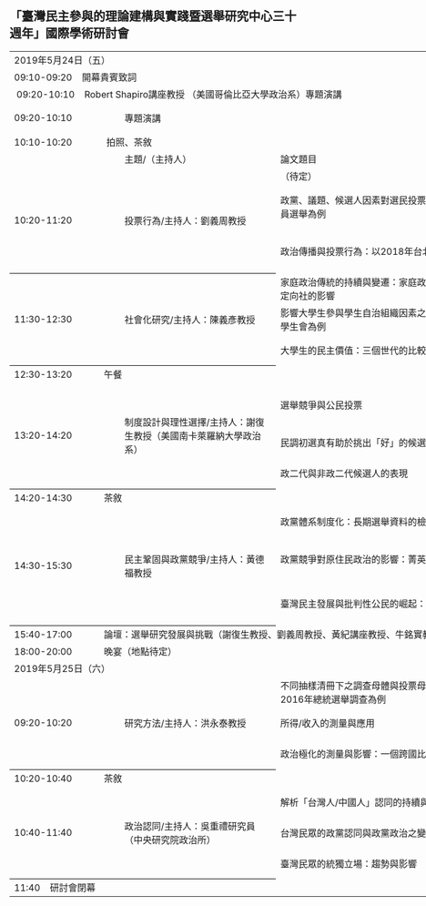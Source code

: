 ## 「臺灣民主參與的理論建構與實踐暨選舉研究中心三十週年」國際學術研討會


<table border=0 cellpadding=0 cellspacing=0 width=1102 style='border-collapse:
 collapse;table-layout:fixed;width:1102pt'>
 <col width=144 style='mso-width-source:userset;mso-width-alt:6144;width:144pt'>
 <col width=213 style='mso-width-source:userset;mso-width-alt:9088;width:173pt'>
 <col width=384 style='mso-width-source:userset;mso-width-alt:16384;width:384pt'>
 <col width=278 style='mso-width-source:userset;mso-width-alt:11861;width:278pt'>
 <col width=83 style='mso-width-source:userset;mso-width-alt:3541;width:123pt'>
 <tr height=16 style='mso-height-source:userset;height:16.0pt'>
  <td colspan=5 height=16 class=xl70 width=1102 style='border-right:1.0pt solid black;
  height:16.0pt;width:1102pt'><font class="font6">2019</font><font class="font5">年</font><font
  class="font6">5</font><font class="font5">月</font><font class="font6">24</font><font
  class="font5">日（五）</font></td>
 </tr>
 <tr height=17 style='height:17.0pt'>
  <td colspan=5 height=17 class=xl77 width=1102 style='border-right:1.0pt solid black;
  height:17.0pt;width:1102pt'><span lang=EN-US>09:10-09:20<span
  style='mso-spacerun:yes'>&nbsp;&nbsp;&nbsp; </span><font class="font5">開幕貴賓致詞</font></span></td>
 </tr>
 <tr height=17 style='height:17.0pt'>
  <td colspan=5 height=17 class=xl65 width=1102 style='border-right:1.0pt solid black;
  height:17.0pt;width:1102pt'><span lang=EN-US><span
  style='mso-spacerun:yes'>&nbsp;</span>09:20-10:10<span
  style='mso-spacerun:yes'>&nbsp;&nbsp;&nbsp; </span><font class="font5">Robert Shapiro講座教授 （美國哥倫比亞大學政治系）專題演講</font></span></td>
 </tr>
 <tr height=17 style='height:17.0pt'>
  <td height=17 class=xl65 width=144 style='height:17.0pt;width:144pt'><span
  lang=EN-US></span>09:20-10:10</td>
  <td class=xl66 width=173 style='width:173pt'>專題演講<font class="font6"></font><font
  class="font5"></font></td>
  <td class=xl66 width=384 style='width:384pt'></td>
  <td class=xl66 width=278 style='width:278pt'>Robert Shapiro講座教授 （美國哥倫比亞大學政治系）</td>
  <td class=xl66 width=123 style='width:123pt'></td>
 </tr>

 
 <tr height=17 style='height:17.0pt'>
  <td colspan=5 height=17 class=xl77 width=1102 style='border-right:1.0pt solid black;
  height:17.0pt;width:1102pt'><span lang=EN-US>10:10-10:20<span
  style='mso-spacerun:yes'>&nbsp;&nbsp;&nbsp;&nbsp;&nbsp;&nbsp;&nbsp;&nbsp;&nbsp;&nbsp;&nbsp;&nbsp;&nbsp;
  </span><font class="font5">拍照、茶敘</font></span></td>
 </tr>
 <tr height=17 style='height:17.0pt'>
  <td height=17 class=xl65 width=144 style='height:17.0pt;width:144pt'><span
  lang=EN-US>　</span></td>
  <td class=xl66 width=173 style='width:173pt'>主題<font class="font6">/</font><font
  class="font5">（主持人）</font></td>
  <td class=xl66 width=384 style='width:384pt'>論文題目</td>
  <td class=xl66 width=278 style='width:278pt'>發表人</td>
  <td class=xl66 width=123 style='width:123pt'>評論人</td>
 </tr>
  <tr height=16 style='height:16.0pt'>
  <td rowspan=3 height=49 class=xl76 width=144 style='border-bottom:1.0pt solid black;
  height:49.0pt;border-top:none;width:144pt'><span lang=EN-US>10:20-11:20</span></td>
  <td rowspan=3 class=xl73 width=173 style='border-bottom:1.0pt solid black;
  border-top:none;width:213pt'>投票行為<font class="font6">/</font><font
  class="font5">主持人：劉義周教授</font></td>
  <td class=xl69 width=384 style='width:384pt'>（待定）</td>
  <td class=xl69 width=278 style='width:278pt'>黃紀教授<font class="font6">（政治大學政治學系暨選舉研究中心）</font></td>
  <td class=xl69 width=123 style='width:83pt'>劉義周教授 </td>
 </tr>
 <tr height=16 style='height:16.0pt'>
  <td height=16 class=xl69 width=384 style='height:16.0pt;width:384pt'>政黨、議題、候選人因素對選民投票行為的影響：以2016立法委員選舉為例 </td>
  <td class=xl69 width=278 style='width:278pt'>盛杏湲教授<font class="font6">（政治大學政治學系）</font></td>
  <td class=xl69 width=123 style='width:83pt'>王德育教授（美國伊利諾州立大學政治與政府系） </td>
 </tr>
 <tr height=17 style='height:17.0pt'>
  <td height=17 class=xl66 width=384 style='height:17.0pt;width:384pt'>政治傳播與投票行為：以2018年台北市長選舉為例</td>
  <td class=xl66 width=278 style='width:278pt'>王靖興教授<font class="font6">（美國休士頓大學）</font>、蔡佳泓研究員<font class="font6">（政治大學選舉研究中心暨東亞所）</font></td>
  <td class=xl66 width=123 style='width:83pt'> 王德育教授（美國伊利諾州立大學政治與政府系）</td>
 </tr>
 <tr height=16 style='height:16.0pt'>
  <td rowspan=3 height=49 class=xl76 width=144 style='border-bottom:1.0pt solid black;
  height:49.0pt;border-top:none;width:144pt'><span lang=EN-US>11:30-12:30</span></td>
  <td rowspan=3 class=xl73 width=213 style='border-bottom:1.0pt solid black;
  border-top:none;width:173pt'>社會化研究<font class="font6">/</font><font
  class="font5">主持人：陳義彥教授</font></td>
  <td class=xl69 width=384 style='width:384pt'>家庭政治傳統的持續與變遷：家庭政治性與親子關係對大學生政治定向社的影響</td>
  <td class=xl69 width=278 style='width:278pt'>陳陸輝研究員（政治大學選舉研究中心暨政治學系）、
楊貴（政治大學政治學系）<font class="font6"> </font></td>
  <td class=xl69 width=123 style='width:83pt'>陳義彥教授 </td>
 </tr>
 <tr height=16 style='height:16.0pt'>
  <td height=16 class=xl69 width=384 style='height:16.0pt;width:384pt'>影響大學生參與學生自治組織因素之探討—以國立臺北大學日間部學生會為例 </td>
  <td class=xl69 width=278 style='width:278pt'><font class="font6">謝忠賢、張繼中、郭倢如、王騰緯、黃善羚、劉嘉薇教授（國立臺北大學公共行政暨政策學系）</font></td>
  <td class=xl69 width=83 style='width:83pt'>黃秀端教授（東吳大學政治系） </td>
 </tr>
 <tr height=17 style='height:17.0pt'>
  <td height=17 class=xl66 width=384 style='height:17.0pt;width:384pt'> 大學生的民主價值：三個世代的比較</td>
  <td class=xl66 width=278 style='width:278pt'>陳光輝教授(國立中正大學政治學系)</font></td>
  <td class=xl66 width=83 style='width:83pt'>黃秀端教授（東吳大學政治系） </td>
 </tr>
  
 <tr height=17 style='height:17.0pt'>
  <td colspan=5 height=17 class=xl77 width=1102 style='border-right:1.0pt solid black;
  height:17.0pt;width:1102pt'><span lang=EN-US>12:30-13:20<span
  style='mso-spacerun:yes'>&nbsp;&nbsp;&nbsp;&nbsp;&nbsp;&nbsp;&nbsp;&nbsp;&nbsp;&nbsp;&nbsp;&nbsp;
  </span><font class="font5">午餐</font></span></td>
 </tr>

 
 <tr height=16 style='height:16.0pt'>
  <td rowspan=3 height=49 class=xl76 width=144 style='border-bottom:1.0pt solid black;
  height:49.0pt;border-top:none;width:144pt'><span lang=EN-US>13:20-14:20</span></td>
  <td rowspan=3 class=xl73 width=213 style='border-bottom:1.0pt solid black;
  border-top:none;width:213pt'>制度設計與理性選擇<font class="font6">/</font><font
  class="font5">主持人：謝復生教授（美國南卡萊羅納大學政治系）</font></td>
  <td class=xl69 width=384 style='width:384pt'>選舉競爭與公民投票</td>
  <td class=xl69 width=278 style='width:278pt'>蔡佳泓研究員<font class="font6">（政治大學選舉研究中心暨東亞所）</font></td>
  <td class=xl69 width=83 style='width:83pt'>謝復生教授（美國南卡萊羅納大學政治系）</td>
 </tr>
 <tr height=16 style='height:16.0pt'>
  <td height=16 class=xl69 width=384 style='height:16.0pt;width:384pt'>民調初選真有助於挑出「好」的候選人嗎？</td>
  <td class=xl69 width=278 style='width:278pt'>俞振華副研究員<font class="font6">（政治大學選舉研究中心暨政治學系）</font></td>
  <td class=xl69 width=83 style='width:83pt'>牛銘實教授（美國杜克大學政治系）</td>
 </tr>
 <tr height=17 style='height:17.0pt'>
  <td height=17 class=xl66 width=384 style='height:17.0pt;width:384pt'>政二代與非政二代候選人的表現</td>
  <td class=xl66 width=278 style='width:278pt'>鮑彤副研究員<font class="font6">（中研院政治所暨政治大學選舉研究中心）</font></td>
  <td class=xl66 width=83 style='width:83pt'>牛銘實教授（美國杜克大學政治系）</td>
 </tr>
 <tr height=17 style='height:17.0pt'>
  <td colspan=5 height=17 class=xl77 width=1102 style='border-right:1.0pt solid black;
  height:17.0pt;width:1102pt'><span lang=EN-US>14:20-14:30<span
  style='mso-spacerun:yes'>&nbsp;&nbsp;&nbsp;&nbsp;&nbsp;&nbsp;&nbsp;&nbsp;&nbsp;&nbsp;&nbsp;&nbsp;
  </span><font class="font5">茶敘</font></span></td>
 </tr>
 
 <tr height=16 style='height:16.0pt'>
  <td rowspan=3 height=49 class=xl76 width=144 style='border-bottom:1.0pt solid black;
  height:49.0pt;border-top:none;width:144pt'><span lang=EN-US>14:30-15:30</span></td>
  <td rowspan=3 class=xl73 width=213 style='border-bottom:1.0pt solid black;
  border-top:none;width:213pt'>民主鞏固與政黨競爭<font class="font6">/</font><font
  class="font5">主持人：黃德福教授</font></td>
  <td class=xl69 width=384 style='width:384pt'>政黨體系制度化：長期選舉資料的檢視觀點</td>
  <td class=xl69 width=278 style='width:278pt'>游清鑫研究員<font class="font6">（政治大學選舉研究中心暨國發所）</font></td>
  <td class=xl69 width=83 style='width:83pt'>黃德福教授</td>
 </tr>
 <tr height=16 style='height:16.0pt'>
  <td height=16 class=xl69 width=384 style='height:16.0pt;width:384pt'>政黨競爭對原住民政治的影響：菁英觀點</td>
  <td class=xl69 width=278 style='width:278pt'>包正豪教授（淡江大學全球政治經濟學系）</td>
  <td class=xl69 width=83 style='width:83pt'>陳永福教授（紐西蘭坎特伯里大學政治與國際關係系）</td>
 </tr>
 <tr height=17 style='height:17.0pt'>
  <td height=17 class=xl66 width=384 style='height:17.0pt;width:384pt'>臺灣民主發展與批判性公民的崛起：TEDS資料的檢視</td>
  <td class=xl66 width=278 style='width:278pt'>黃信豪教授（師範大學公民教育與活動領導學系）</td>
  <td class=xl66 width=83 style='width:83pt'>陳永福教授（紐西蘭坎特伯里大學政治與國際關係系）</td>
 </tr>
 
  
  <tr height=17 style='height:17.0pt'>
  <td colspan=5 height=17 class=xl77 width=1102 style='border-right:1.0pt solid black;
  height:17.0pt;width:1102pt'><span lang=EN-US>15:40-17:00<span
  style='mso-spacerun:yes'>&nbsp;&nbsp;&nbsp;&nbsp;&nbsp;&nbsp;&nbsp;&nbsp;&nbsp;&nbsp;&nbsp;&nbsp;
  </span><font class="font1">論壇：選舉研究發展與挑戰（謝復生教授、劉義周教授、黃紀講座教授、牛銘實教授、洪永泰教授）</font></span></td>
 </tr>

  <tr height=17 style='height:17.0pt'>
  <td colspan=5 height=17 class=xl77 width=1102 style='border-right:1.0pt solid black;
  height:17.0pt;width:1102pt'><span lang=EN-US>18:00-20:00<span
  style='mso-spacerun:yes'>&nbsp;&nbsp;&nbsp;&nbsp;&nbsp;&nbsp;&nbsp;&nbsp;&nbsp;&nbsp;&nbsp;&nbsp;
  </span><font class="font5">晚宴（地點待定）</font></span></td>
 </tr>
 
 <tr height=16 style='mso-height-source:userset;height:16.0pt'>
  <td colspan=5 height=16 class=xl70 width=1102 style='border-right:1.0pt solid black;
  height:16.0pt;width:1102pt'><font class="font6">2019</font><font class="font5">年</font><font
  class="font6">5</font><font class="font5">月</font><font class="font6">25</font><font
  class="font5">日（六）</font></td>
 </tr>
 
 <tr height=32 style='height:32.0pt'>
  <td rowspan=3 height=65 class=xl76 width=144 style='border-bottom:1.0pt solid black;
  height:65.0pt;border-top:none;width:144pt'><span lang=EN-US>09:20-10:20</span></td>
  <td rowspan=3 class=xl73 width=213 style='border-bottom:1.0pt solid black;
  border-top:none;width:213pt'>研究方法<font class="font6">/</font><font
  class="font5">主持人：洪永泰教授</font></td>
 <td height=16 class=xl69 width=384 style='height:16.0pt;width:384pt'>不同抽樣清冊下之調查母體與投票母體的輪廓分析
—以TEDS 2016年總統選舉調查為例</td>
  <td class=xl69 width=278 style='width:278pt'>莊文忠教授（世新大學行政管理學系）</td>
  <td class=xl69 width=83 style='width:83pt'>洪永泰教授</td>
 </tr>
 <tr height=16 style='height:16.0pt'>
  <td class=xl69 width=384 style='width:384pt'>所得/收入的測量與應用</td>
 <td class=xl69 width=278 style='width:278pt'>蔡宗漢副教授（政治大學政治學系與選舉研究中心）、蔡奇霖（政治大學政治學系）</td>
  <td class=xl69 width=83 style='width:83pt'>劉正山教授（中山大學政治所）</td>
  </tr>
 <tr height=17 style='height:17.0pt'>
  <td height=17 class=xl66 width=384 style='height:17.0pt;width:384pt'>政治極化的測量與影響：一個跨國比較分析</td>
  <td class=xl66 width=278 style='width:278pt'>蕭怡靖副教授（淡江大學公共行政學系）</td>
  <td class=xl66 width=83 style='width:83pt'>劉正山教授（中山大學政治所）</td>
 </tr>
<tr height=17 style='height:17.0pt'>
  <td colspan=5 height=17 class=xl77 width=1102 style='border-right:1.0pt solid black;
  height:17.0pt;width:1102pt'><span lang=EN-US>10:20-10:40<span
  style='mso-spacerun:yes'>&nbsp;&nbsp;&nbsp;&nbsp;&nbsp;&nbsp;&nbsp;&nbsp;&nbsp;&nbsp;&nbsp;&nbsp;
  </span><font class="font5">茶敘</font></span></td>
 </tr>
 
 <tr height=16 style='height:16.0pt'>
  <td rowspan=3 height=49 class=xl76 width=144 style='border-bottom:1.0pt solid black;
  height:49.0pt;border-top:none;width:144pt'><span lang=EN-US>10:40-11:40</span></td>
  <td rowspan=3 class=xl73 width=213 style='border-bottom:1.0pt solid black;
  border-top:none;width:213pt'>政治認同<font class="font6">/</font><font
  class="font5">主持人：吳重禮研究員（中央研究院政治所）</font></td>
  <td class=xl69 width=384 style='width:384pt'>解析「台灣人/中國人」認同的持續與變遷</td>
  <td class=xl69 width=278 style='width:278pt'>鄭夙芬研究員<font class="font6">（政治大學選舉研究中心）</font></td>
  <td class=xl69 width=83 style='width:83pt'>吳重禮研究員（中央研究院政治所）</td>
 </tr>
 
 <tr height=16 style='height:16.0pt'>
  <td height=16 class=xl69 width=384 style='height:16.0pt;width:384pt'>台灣民眾的政黨認同與政黨政治之變化</td>
  <td class=xl69 width=278 style='width:278pt'>林瓊珠副教授（東吳大學政治系）</td>
  <td class=xl69 width=83 style='width:83pt'>林聰吉教授（淡江大學公共行政學系）</td>
 </tr>
 <tr height=17 style='height:17.0pt'>
  <td height=17 class=xl66 width=384 style='height:17.0pt;width:384pt'> 臺灣民眾的統獨立場：趨勢與影響</td>
  <td class=xl66 width=278 style='width:278pt'>周應龍助理教授<font class="font6">（淡江大學全球政治經濟學系）</font></td>
  <td class=xl66 width=83 style='width:83pt'> 林聰吉教授（淡江大學公共行政學系）</td>
 </tr>

  <tr height=17 style='height:17.0pt'>
  <td colspan=5 height=17 class=xl77 width=1102 style='border-right:1.0pt solid black;
  height:17.0pt;width:1102pt'><span lang=EN-US>11:40<span
  style='mso-spacerun:yes'>&nbsp;&nbsp;&nbsp; </span><font class="font5">研討會閉幕</font></span></td>
 </tr>
</table>


